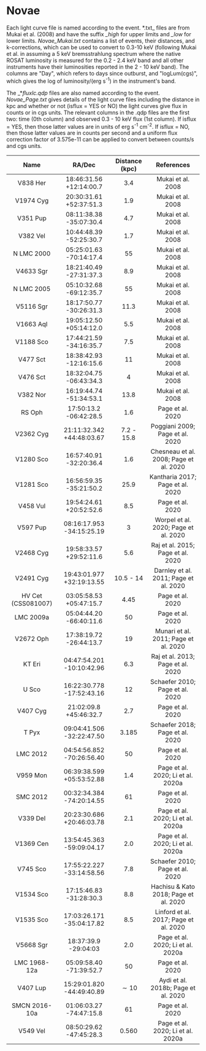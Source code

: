 # Novae

Each light curve file is named according to the event. _<event>_*.txt_ files are from Mukai et al. (2008) and have the suffix *_high* for upper limits and *_low* for lower limits. *Novae_Mukai.txt* contains a list of events, their distances, and k-corrections, which can be used to convert to 0.3-10 keV (following Mukai et al. in assuming a 5 keV bremsstrahlung spectrum where the native ROSAT luminosity is measured for the 0.2 - 2.4 keV band and all other instruments have their luminosities reported in the 2 - 10 keV band). The columns are "Day", which refers to days since outburst, and "logLum(cgs)", which gives the log of luminosity/(erg s<sup>-1</sup>) in the instrument's band.

The _*_fluxlc.qdp_ files are also named according to the event. *Novae_Page.txt* gives details of the light curve files including the distance in kpc and whether or not (isflux = YES or NO) the light curves give flux in counts or in cgs units. The relevant columns in the .qdp files are the first two: time (0th column) and observed 0.3 - 10 keV flux (1st column). If isflux = YES, then those latter values are in units of erg s<sup>-1</sup> cm<sup>-2</sup>. If isflux = NO, then those latter values are in counts per second and a uniform flux correction factor of 3.575e-11 can be applied to convert between counts/s and cgs units.

|Name | RA/Dec | Distance (kpc) | References|
| :---: | :---: | :---: | :---: |
|V838 Her |18:46:31.56 +12:14:00.7 | 3.4 | Mukai et al. 2008|
|V1974 Cyg | 20:30:31.61 +52:37:51.3 | 1.9 | Mukai et al. 2008|
|V351 Pup | 08:11:38.38 -35:07:30.4| 4.7 | Mukai et al. 2008|
|V382 Vel | 10:44:48.39 -52:25:30.7| 1.7 | Mukai et al. 2008|
|N LMC 2000 | 05:25:01.63 -70:14:17.4 | 55 | Mukai et al. 2008|
|V4633 Sgr | 18:21:40.49 -27:31:37.3| 8.9 | Mukai et al. 2008|
|N LMC 2005 | 05:10:32.68 -69:12:35.7 | 55 | Mukai et al. 2008|
|V5116 Sgr | 18:17:50.77 -30:26:31.3 | 11.3 | Mukai et al. 2008|
|V1663 Aql | 19:05:12.50 +05:14:12.0 | 5.5 | Mukai et al. 2008|
|V1188 Sco | 17:44:21.59 -34:16:35.7 | 7.5 | Mukai et al. 2008|
|V477 Sct | 18:38:42.93 -12:16:15.6 | 11 | Mukai et al. 2008|
|V476 Sct | 18:32:04.75 -06:43:34.3 | 4 | Mukai et al. 2008|
|V382 Nor | 16:19:44.74 -51:34:53.1 | 13.8 | Mukai et al. 2008|
|RS Oph | 17:50:13.2 -06:42:28.5 | 1.6 | Page et al. 2020|
|V2362 Cyg | 21:11:32.342 +44:48:03.67 | 7.2 - 15.8 | Poggiani 2009; Page et al. 2020|
|V1280 Sco | 16:57:40.91 -32:20:36.4| 1.6 | Chesneau et al. 2008; Page et al. 2020|
|V1281 Sco | 16:56:59.35 -35:21:50.2| 25.9 | Kantharia 2017; Page et al. 2020|
|V458 Vul | 19:54:24.61 +20:52:52.6 | 8.5 | Page et al. 2020|
|V597 Pup | 08:16:17.953 -34:15:25.19| 3 | Worpel et al. 2020; Page et al. 2020|
|V2468 Cyg | 19:58:33.57 +29:52:11.6| 5.6| Raj et al. 2015; Page et al. 2020|
|V2491 Cyg | 19:43:01.977 +32:19:13.55| 10.5 - 14| Darnley et al. 2011; Page et al. 2020|
|HV Cet (CSS081007) | 03:05:58.53 +05:47:15.7 | 4.45 | Page et al. 2020|
|LMC 2009a | 05:04:44.20 -66:40:11.6 | 50 | Page et al. 2020|
|V2672 Oph | 17:38:19.72 -26:44:13.7| 19 | Munari et al. 2011; Page et al. 2020|
|KT Eri | 04:47:54.201 -10:10:42.96| 6.3 | Raj et al. 2013; Page et al. 2020|
|U Sco | 16:22:30.778 -17:52:43.16| 12 | Schaefer 2010; Page et al. 2020|
|V407 Cyg | 21:02:09.8 +45:46:32.7 | 2.7 | Page et al. 2020|
|T Pyx | 09:04:41.506 -32:22:47.50| 3.185 | Schaefer 2018; Page et al. 2020|
|LMC 2012 | 04:54:56.852 -70:26:56.40| 50 | Page et al. 2020|
|V959 Mon | 06:39:38.599 +05:53:52.88 | 1.4 | Page et al. 2020; Li et al. 2020a|
|SMC 2012 | 00:32:34.384 -74:20:14.55 | 61 | Page et al. 2020|
|V339 Del | 20:23:30.686 +20:46:03.78 | 2.1 | Page et al. 2020; Li et al. 2020a|
|V1369 Cen | 13:54:45.363 -59:09:04.17 | 2.0 | Page et al. 2020; Li et al. 2020a|
|V745 Sco | 17:55:22.227 -33:14:58.56 | 7.8 | Schaefer 2010; Page et al. 2020|
|V1534 Sco | 17:15:46.83 -31:28:30.3 | 8.8 | Hachisu & Kato 2018; Page et al. 2020|
|V1535 Sco | 17:03:26.171 -35:04:17.82 | 8.5 | Linford et al. 2017; Page et al. 2020|
|V5668 Sgr | 18:37:39.9 -29:04:03 | 2.0 | Page et al. 2020; Li et al. 2020a|
|LMC 1968-12a | 05:09:58.40 -71:39:52.7 | 50 | Page et al. 2020|
|V407 Lup | 15:29:01.820 -44:49:40.89 | $\sim10$ | Aydi et al. 2018b; Page et al. 2020|
|SMCN 2016-10a | 01:06:03.27 -74:47:15.8 | 61 | Page et al. 2020|
|V549 Vel | 08:50:29.62 -47:45:28.3 | 0.560 | Page et al. 2020; Li et al. 2020a|
